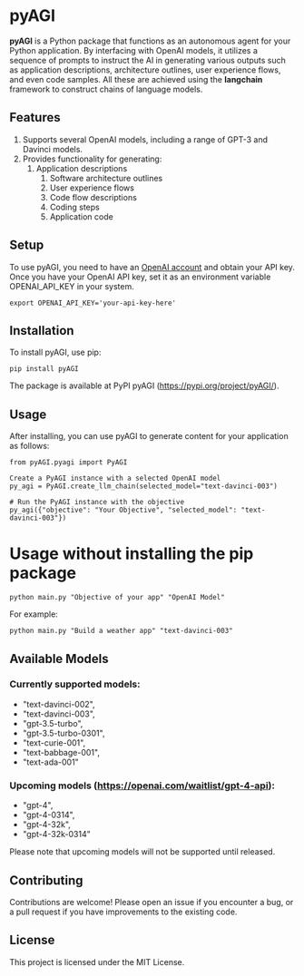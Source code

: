 # pyAGI
**pyAGI** is a Python package that functions as an autonomous agent for your Python application. By interfacing with OpenAI models, it utilizes a sequence of prompts to instruct the AI in generating various outputs such as application descriptions, architecture outlines, user experience flows, and even code samples. All these are achieved using the **langchain** framework to construct chains of language models.

## Features
1. Supports several OpenAI models, including a range of GPT-3 and Davinci models.
2. Provides functionality for generating:
   1. Application descriptions
      1. Software architecture outlines
      2. User experience flows
      3. Code flow descriptions
      4. Coding steps
      5. Application code

## Setup
To use pyAGI, you need to have an [OpenAI account](https://www.openai.com/) and obtain your API key. Once you have your OpenAI API key, set it as an environment variable OPENAI_API_KEY in your system.

`export OPENAI_API_KEY='your-api-key-here'`

## Installation

To install pyAGI, use pip:

`pip install pyAGI`

The package is available at PyPI pyAGI (https://pypi.org/project/pyAGI/).

## Usage
After installing, you can use pyAGI to generate content for your application as follows:

```
from pyAGI.pyagi import PyAGI

Create a PyAGI instance with a selected OpenAI model
py_agi = PyAGI.create_llm_chain(selected_model="text-davinci-003")

# Run the PyAGI instance with the objective
py_agi({"objective": "Your Objective", "selected_model": "text-davinci-003"})
```

# Usage without installing the pip package

`python main.py "Objective of your app" "OpenAI Model"`

For example:

`python main.py "Build a weather app" "text-davinci-003"`

## Available Models

### Currently supported models:

- "text-davinci-002",
- "text-davinci-003",
- "gpt-3.5-turbo",
- "gpt-3.5-turbo-0301",
- "text-curie-001",
- "text-babbage-001",
- "text-ada-001"

### Upcoming models (https://openai.com/waitlist/gpt-4-api):

- "gpt-4",
- "gpt-4-0314",
- "gpt-4-32k",
- "gpt-4-32k-0314"

Please note that upcoming models will not be supported until released.

## Contributing
Contributions are welcome! Please open an issue if you encounter a bug, or a pull request if you have improvements to the existing code.

## License
This project is licensed under the MIT License.